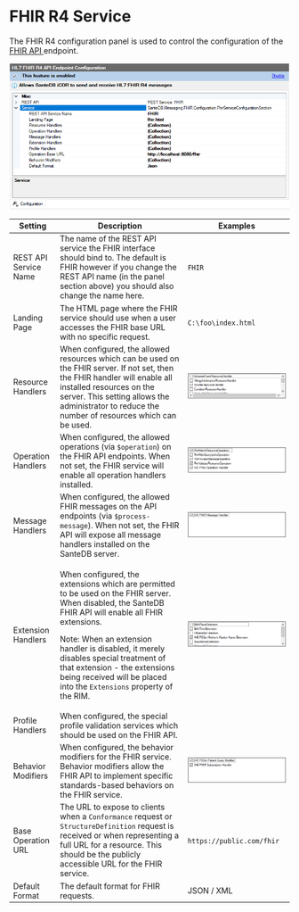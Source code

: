 # FHIR R4 Service

The FHIR R4 configuration panel is used to control the configuration of the [FHIR API ](../../../../operations-1/standard-operating-procedures/hl7-fhir/)endpoint.

![](<../../../../.gitbook/assets/image (423) (1) (1).png>)

| Setting               | Description                                                                                                                                                                                                                                                                                                                                                                   | Examples                                                           |
| --------------------- | ----------------------------------------------------------------------------------------------------------------------------------------------------------------------------------------------------------------------------------------------------------------------------------------------------------------------------------------------------------------------------- | ------------------------------------------------------------------ |
| REST API Service Name | The name of the REST API service the FHIR interface should bind to. The default is FHIR however if you change the REST API name (in the panel section above) you should also change the name here.                                                                                                                                                                            | `FHIR`                                                             |
| Landing Page          | The HTML page where the FHIR service should use when a user accesses the FHIR base URL with no specific request.                                                                                                                                                                                                                                                              | `C:\foo\index.html`                                                |
| Resource Handlers     | When configured, the allowed resources which can be used on the FHIR server. If not set, then the FHIR handler will enable all installed resources on the server. This setting allows the administrator to reduce the number of resources which can be used.                                                                                                                  | ![](<../../../../.gitbook/assets/image (418) (1).png>)             |
| Operation Handlers    | When configured, the allowed operations (via `$operation`) on the FHIR API endpoints. When not set, the FHIR service will enable all operation handlers installed.                                                                                                                                                                                                            | ![](<../../../../.gitbook/assets/image (420) (1) (1) (1).png>)     |
| Message Handlers      | When configured, the allowed FHIR messages on the API endpoints (via `$process-message`). When not set, the FHIR API will expose all message handlers installed on the SanteDB server.                                                                                                                                                                                        | ![](<../../../../.gitbook/assets/image (419) (1) (1).png>)         |
| Extension Handlers    | <p>When configured, the extensions which are permitted to be used on the FHIR server. When disabled, the SanteDB FHIR API will enable all FHIR extensions.</p><p>Note: When an extension handler is disabled, it merely disables special treatment of that extension - the extensions being received will be placed into the <code>Extensions</code> property of the RIM.</p> | ![](<../../../../.gitbook/assets/image (431) (1) (1) (1).png>)     |
| Profile Handlers      | When configured, the special profile validation services which should be used on the FHIR API.                                                                                                                                                                                                                                                                                |                                                                    |
| Behavior Modifiers    | When configured, the behavior modifiers for the FHIR service. Behavior modifiers allow the FHIR API to implement specific standards-based behaviors on the FHIR service.                                                                                                                                                                                                      | ![](<../../../../.gitbook/assets/image (430) (1) (1) (1) (1).png>) |
| Base Operation URL    | The URL to expose to clients when a `Conformance` request or `StructureDefinition` request is received or when representing a full URL for a resource. This should be the publicly accessible URL for the FHIR service.                                                                                                                                                       | `https://public.com/fhir`                                          |
| Default Format        | The default format for FHIR requests.                                                                                                                                                                                                                                                                                                                                         | JSON / XML                                                         |
